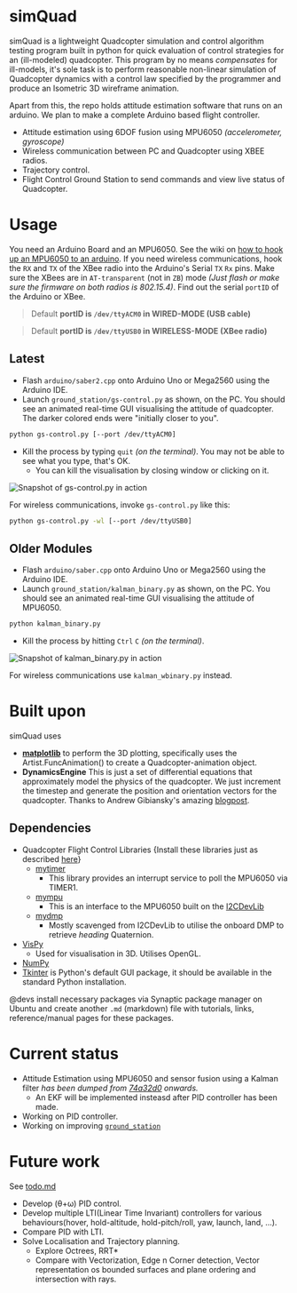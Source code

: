 simQuad
=======
simQuad is a lightweight Quadcopter simulation and control algorithm testing program built in python for quick evaluation of control strategies for an (ill-modeled) quadcopter. This program by no means *compensates* for ill-models, it's sole task is to perform reasonable non-linear simulation of Quadcopter dynamics with a control law specified by the programmer and produce an Isometric 3D wireframe animation.

Apart from this, the repo holds attitude estimation software that runs on an arduino. We plan to make a complete Arduino based flight controller.

* Attitude estimation using 6DOF fusion using MPU6050 *(accelerometer, gyroscope)*
* Wireless communication between PC and Quadcopter using XBEE radios.
* Trajectory control.
* Flight Control Ground Station to send commands and view live status of Quadcopter.

Usage
=====
You need an Arduino Board and an MPU6050. See the wiki on [how to hook up an MPU6050 to an arduino](http://playground.arduino.cc/Main/MPU-6050).
If you need wireless communications, hook the `RX` and `TX` of the XBee radio into the Arduino's Serial `TX` `Rx` pins. Make sure the XBees are in `AT-transparent` (not in `ZB`) mode *(Just flash or make sure the firmware on both radios is 802.15.4)*.
Find out the serial `portID` of the Arduino or XBee.
> Default **portID is `/dev/ttyACM0` in WIRED-MODE (USB cable)**

> Default **portID is `/dev/ttyUSB0` in WIRELESS-MODE (XBee radio)**

Latest
------

+ Flash `arduino/saber2.cpp` onto Arduino Uno or Mega2560 using the Arduino IDE.
+ Launch `ground_station/gs-control.py` as shown, on the PC. You should see an animated real-time GUI visualising the attitude of quadcopter. The darker colored ends were "initially closer to you".
```bash
python gs-control.py [--port /dev/ttyACM0]
```
+ Kill the process by typing `quit` *(on the terminal)*. You may not be able to see what you type, that's OK.
	- You can kill the visualisation by closing window or clicking on it.

![Snapshot of gs-control.py in action](https://cloud.githubusercontent.com/assets/9897445/12040454/2229f58a-ae8f-11e5-9781-762d1fb0226f.png "Snapshot of gs-control.py in action, the values on the terminal are the Tait-Bryan Angles")

For wireless communications, invoke `gs-control.py` like this:
```bash
python gs-control.py -wl [--port /dev/ttyUSB0]
```

Older Modules
-------------
+ Flash `arduino/saber.cpp` onto Arduino Uno or Mega2560 using the Arduino IDE.
+ Launch `ground_station/kalman_binary.py` as shown, on the PC. You should see an animated real-time GUI visualising the attitude of MPU6050.
```bash
python kalman_binary.py
```
+ Kill the process by hitting `Ctrl` `C` *(on the terminal)*.

![Snapshot of kalman_binary.py in action](https://cloud.githubusercontent.com/assets/9897445/11621002/d0c21f32-9cdd-11e5-911d-e7066bb343ef.png "Snapshot of kalman_binary.py in action")

For wireless communications use `kalman_wbinary.py` instead.

Built upon
==========

simQuad uses

* **[matplotlib](http://www.matplotlib.org)**
to perform the 3D plotting, specifically uses the Artist.FuncAnimation() to create a Quadcopter-animation object.
* **DynamicsEngine**
This is just a set of differential equations that approximately model the physics of the quadcopter. We just increment the timestep and generate the position and orientation vectors for the quadcopter. Thanks to Andrew Gibiansky's amazing [blogpost](http://andrew.gibiansky.com/blog/physics/quadcopter-dynamics/).

## Dependencies

* Quadcopter Flight Control Libraries {Install these libraries just as described [here](https://www.arduino.cc/en/Guide/Libraries#toc5)}
    - [mytimer](arduino/mytimer)
        + This library provides an interrupt service to poll the MPU6050 via TIMER1.
    - [mympu](arduino/mympu)
        + This is an interface to the MPU6050 built on the [I2CDevLib](https://github.com/jrowberg/i2cdevlib)
    - [mydmp](arduino/mydmp)
    	+ Mostly scavenged from I2CDevLib to utilise the onboard DMP to retrieve *heading* Quaternion.
* [VisPy](http://www.vispy.org/)
	+ Used for visualisation in 3D. Utilises OpenGL.
* [NumPy](http://www.numpy.org/)
* [Tkinter](https://wiki.python.org/moin/TkInter) is Python's default GUI package, it should be available in the standard Python installation.

@devs install necessary packages via Synaptic package manager on Ubuntu and create another `.md` (markdown) file with tutorials, links, reference/manual pages for these packages.

Current status
==============

* Attitude Estimation using MPU6050 and sensor fusion using a Kalman filter *has been dumped from [74a32d0](https://github.com/arrow-/simQuad/commit/74a32d07fab50dea05abc5d0ef5794d717782bcc) onwards.*
  + An EKF will be implemented insteasd after PID controller has been made.
* Working on PID controller.
* Working on improving [`ground_station`](ground_station)

# Future work
See [todo.md](todo.md)

* Develop (θ+ω) PID control.
* Develop multiple LTI(Linear Time Invariant) controllers for various behaviours(hover, hold-altitude, hold-pitch/roll, yaw, launch, land, ...).
* Compare PID with LTI.
* Solve Localisation and Trajectory planning.
  + Explore Octrees, RRT*
  + Compare with Vectorization, Edge n Corner detection, Vector representation os bounded surfaces and plane ordering and intersection with rays.
